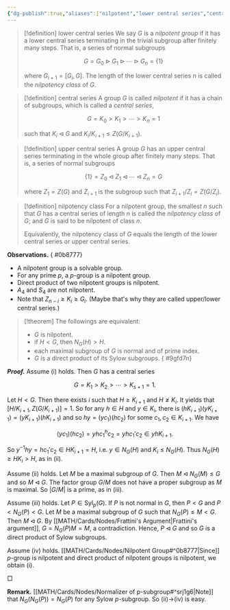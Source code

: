 ```yaml
---
{"dg-publish":true,"aliases":["nilpotent","lower central series","central series","upper central series"],"draft":false,"permalink":"/MATH/Cards/Nodes/Nilpotent Group/","dgPassFrontmatter":true}
---
```



> [!definition] lower central series
> We say $G$ is a *nilpotent group* if it has a lower central series terminating in the trivial subgroup after finitely many steps. That is, a series of normal subgroups 
> 
> $$G=G_0\rhd G_1\rhd\cdots\rhd G_n=\{1\} $$
> 
> where $G_{i+1}=[G_i,G]$. The length of the lower central series $n$ is called the *nilpotency class* of $G$.

> [!definition] central series
> A group $G$ is called *nilpotent* if it has a chain of subgroups, which is called a *central series*,
>
> $$G=K_0>K_1>\cdots>K_{n}=1$$
> 
> such that $K_i\lhd G$ and $K_{i}/K_{i+1}\leqslant Z(G/K_{i+1})$.

> [!definition] upper central series
> A group $G$ has an upper central series terminating in the whole group after finitely many steps. That is, a series of normal subgroups
> 
> $$\{1\}=Z_0 \triangleleft Z_1 \triangleleft \cdots \triangleleft Z_n=G$$
> 
> where $Z_1=Z(G)$ and $Z_{i+1}$ is the subgroup such that $Z_{i+1} / Z_i=Z\left(G / Z_i\right)$.

> [!definition] nilpotency class
> For a nilpotent group, the smallest $n$ such that $G$ has a central series of length $n$ is called the *nilpotency class* of $G$; and $G$ is said to be nilpotent of class $n$.
> 
>  Equivalently, the nilpotency class of $G$ equals the length of the lower central series or upper central series.

**Observations.**
{ #0b8777}

- A nilpotent group is a solvable group.
- For any prime $p$, a $p$-group is a nilpotent group.
- Direct product of two nilpotent groups is nilpotent.
- $A_4$ and $S_4$ are not nilpotent.
- Note that $Z_{n-i}\geqslant K_{i}\geqslant G_i$. (Maybe that's why they are called upper/lower central series.)


> [!theorem]
> The followings are equivalent:
> - $G$ is nilpotent.
> - if $H<G$, then $N_G(H)>H$.
> - each maximal subgroup of $G$ is normal and of prime index.
> - $G$ is a direct product of its Sylow subgroups.
{ #9gfd7n}



**_Proof._**
Assume (i) holds. Then $G$ has a central series

$$G=K_1>K_2>\cdots>K_{s+1}=1.$$

Let $H<G$. Then there exists $i$ such that $H\geqslant K_{i+1}$ and $H\not\geq K_i$. It yields that $[H/K_{i+1},Z(G/K_{i+1})]=1$. So for any $h\in H$ and $y\in K_i$, there is $(hK_{i+1})(yK_{i+1})=(yK_{i+1})(hK_{i+1})$ and so $hy=(yc_1)(hc_2)$ for some $c_1,c_2\in K_{i+1}$. We have

$$(yc_1)(hc_2)=yhc_1^hc_2=yhc_1'c_2\in yhK_{i+1}.$$

So $y^{-1}hy=hc_1'c_2\in HK_{i+1}=H$, i.e. $y\in N_G(H)$ and $K_i\leqslant N_G(H)$. Thus $N_G(H)\geqslant HK_i>H$, as in (ii).

Assume (ii) holds. Let $M$ be a maximal subgroup of $G$. Then $M\lhd N_G(M)\leqslant G$ and so $M\lhd G$. The factor group $G/M$ does not have a proper subgroup as $M$ is maximal. So $|G/M|$ is a prime, as in (iii).

Assume (iii) holds. Let $P\in\mathrm{Syl}_p(G)$. If $P$ is not normal in $G$, then $P<G$ and $P<N_G(P)<G$. Let $M$ be a maximal subgroup of $G$ such that $N_G(P)\leqslant M<G$. Then $M\lhd G$. By [[MATH/Cards/Nodes/Frattini's Argument\|Frattini's argument]], $G=N_G(P)M=M$, a contradiction. Hence, $P\lhd G$ and so $G$ is a direct product of Sylow subgroups.

Assume (iv) holds. [[MATH/Cards/Nodes/Nilpotent Group#^0b8777\|Since]] $p$-group is nilpotent and direct product of nilpotent groups is nilpotent, we obtain (i). 
<p align="left">□</p>

**Remark.** [[MATH/Cards/Nodes/Normalizer of p-subgroup#^srj1g6\|Note]] that $N_G(N_G(P))=N_G(P)$ for any Sylow $p$-subgroup. So (ii)->(iv) is easy. 
